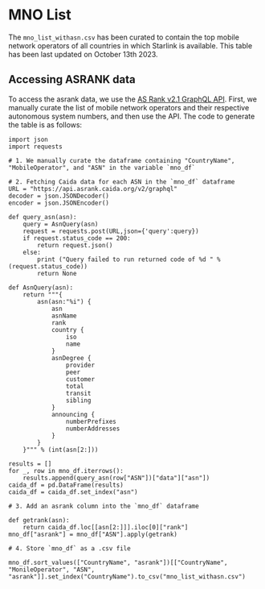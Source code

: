 # MNO List

The `mno_list_withasn.csv` has been curated to contain the top mobile network operators of all countries in which Starlink is available. This table has been last updated on October 13th 2023.

## Accessing ASRANK data

To access the asrank data, we use the [AS Rank v2.1 GraphQL API](https://api.asrank.caida.org/dev/docs). First, we manually curate the list of mobile network operators and their respective autonomous system numbers, and then use the API. The code to generate the table is as follows:

```
import json
import requests

# 1. We manually curate the dataframe containing "CountryName", "MobileOperator", and "ASN" in the variable `mno_df`

# 2. Fetching Caida data for each ASN in the `mno_df` dataframe
URL = "https://api.asrank.caida.org/v2/graphql"
decoder = json.JSONDecoder()
encoder = json.JSONEncoder()

def query_asn(asn):
    query = AsnQuery(asn)
    request = requests.post(URL,json={'query':query})
    if request.status_code == 200:
        return request.json()
    else:
        print ("Query failed to run returned code of %d " % (request.status_code))
        return None

def AsnQuery(asn): 
    return """{
        asn(asn:"%i") {
            asn
            asnName
            rank
            country {
                iso
                name
            }
            asnDegree {
                provider
                peer
                customer
                total
                transit
                sibling
            }
            announcing {
                numberPrefixes
                numberAddresses
            }
        }
    }""" % (int(asn[2:]))

results = []
for _, row in mno_df.iterrows():
    results.append(query_asn(row["ASN"])["data"]["asn"])
caida_df = pd.DataFrame(results)
caida_df = caida_df.set_index("asn")

# 3. Add an asrank column into the `mno_df` dataframe

def getrank(asn):
    return caida_df.loc[[asn[2:]]].iloc[0]["rank"]
mno_df["asrank"] = mno_df["ASN"].apply(getrank)

# 4. Store `mno_df` as a .csv file

mno_df.sort_values(["CountryName", "asrank"])[["CountryName", "MonileOperator", "ASN", "asrank"]].set_index("CountryName").to_csv("mno_list_withasn.csv")
```
